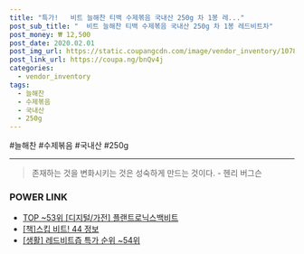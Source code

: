 ```yaml
--- 
title: "특가!   비트 늘해찬 티백 수제볶음 국내산 250g 차 1봉 레..." 
post_sub_title: "  비트 늘해찬 티백 수제볶음 국내산 250g 차 1봉 레드비트차" 
post_money: ₩ 12,500 
post_date: 2020.02.01 
post_img_url: https://static.coupangcdn.com/image/vendor_inventory/1078/16178b66032eed607b3b336ac79ad1e2f32c6e8477d0db2d9c1d13d45b51.jpg 
post_link_url: https://coupa.ng/bnQv4j 
categories: 
  - vendor_inventory 
tags: 
  - 늘해찬 
  - 수제볶음 
  - 국내산 
  - 250g 
--- 
```

  #늘해찬 #수제볶음 #국내산 #250g 
<hr> 

> 존재하는 것을 변화시키는 것은 성숙하게 만드는 것이다. - 헨리 버그슨 


### POWER LINK

* <a href="https://blog.naver.com/an0733/221787395413" target="_blank"> TOP ~53위 [디지털/가전] 플랜트로닉스백비트</a>
* <a href="https://blog.naver.com/fasyy4321/221759725045" target="_blank">[책]스킵 비트! 44 정보</a>
* <a href="https://blog.naver.com/sakai111/221784506649" target="_blank"> [생활] 레드비트즙 특가 순위 ~54위</a>
